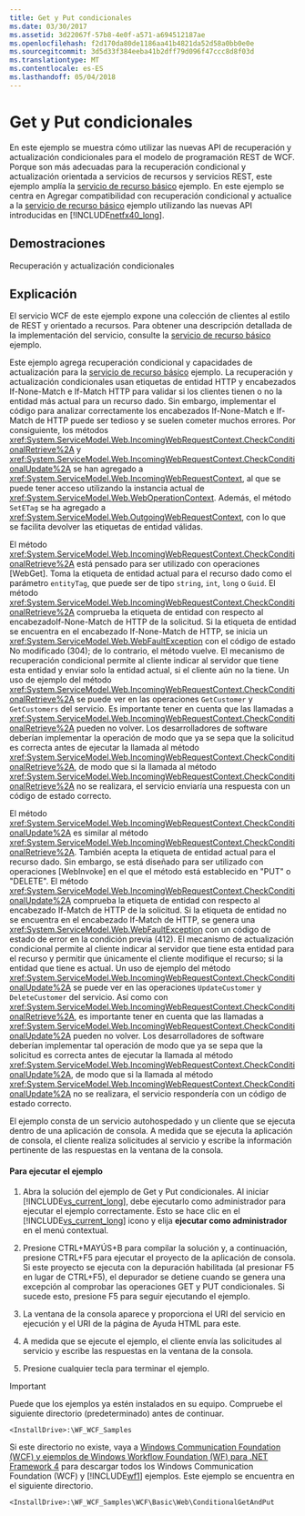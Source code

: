 ```yaml
---
title: Get y Put condicionales
ms.date: 03/30/2017
ms.assetid: 3d22067f-57b8-4e0f-a571-a694512187ae
ms.openlocfilehash: f2d170da80de1186aa41b4821da52d58a0bb0e0e
ms.sourcegitcommit: 3d5d33f384eeba41b2dff79d096f47ccc8d8f03d
ms.translationtype: MT
ms.contentlocale: es-ES
ms.lasthandoff: 05/04/2018
---
```

# <a name="conditional-get-and-put"></a>Get y Put condicionales
En este ejemplo se muestra cómo utilizar las nuevas API de recuperación y actualización condicionales para el modelo de programación REST de WCF. Porque son más adecuadas para la recuperación condicional y actualización orientada a servicios de recursos y servicios REST, este ejemplo amplía la [servicio de recurso básico](../../../../docs/framework/wcf/samples/basic-resource-service.md) ejemplo. En este ejemplo se centra en Agregar compatibilidad con recuperación condicional y actualice a la [servicio de recurso básico](../../../../docs/framework/wcf/samples/basic-resource-service.md) ejemplo utilizando las nuevas API introducidas en [!INCLUDE[netfx40_long](../../../../includes/netfx40-long-md.md)].  
  
## <a name="demonstrates"></a>Demostraciones  
 Recuperación y actualización condicionales  
  
## <a name="discussion"></a>Explicación  
 El servicio WCF de este ejemplo expone una colección de clientes al estilo de REST y orientado a recursos. Para obtener una descripción detallada de la implementación del servicio, consulte la [servicio de recurso básico](../../../../docs/framework/wcf/samples/basic-resource-service.md) ejemplo.  
  
 Este ejemplo agrega recuperación condicional y capacidades de actualización para la [servicio de recurso básico](../../../../docs/framework/wcf/samples/basic-resource-service.md) ejemplo. La recuperación y actualización condicionales usan etiquetas de entidad HTTP y encabezados If-None-Match e If-Match HTTP para validar si los clientes tienen o no la entidad más actual para un recurso dado. Sin embargo, implementar el código para analizar correctamente los encabezados If-None-Match e If-Match de HTTP puede ser tedioso y se suelen cometer muchos errores. Por consiguiente, los métodos <xref:System.ServiceModel.Web.IncomingWebRequestContext.CheckConditionalRetrieve%2A> y <xref:System.ServiceModel.Web.IncomingWebRequestContext.CheckConditionalUpdate%2A> se han agregado a <xref:System.ServiceModel.Web.IncomingWebRequestContext>, al que se puede tener acceso utilizando la instancia actual de <xref:System.ServiceModel.Web.WebOperationContext>. Además, el método `SetETag` se ha agregado a <xref:System.ServiceModel.Web.OutgoingWebRequestContext>, con lo que se facilita devolver las etiquetas de entidad válidas.  
  
 El método <xref:System.ServiceModel.Web.IncomingWebRequestContext.CheckConditionalRetrieve%2A> está pensado para ser utilizado con operaciones [WebGet]. Toma la etiqueta de entidad actual para el recurso dado como el parámetro `entityTag`, que puede ser de tipo `string`, `int`, `long` o `Guid`. El método <xref:System.ServiceModel.Web.IncomingWebRequestContext.CheckConditionalRetrieve%2A> comprueba la etiqueta de entidad con respecto al encabezadoIf-None-Match de HTTP de la solicitud. Si la etiqueta de entidad se encuentra en el encabezado If-None-Match de HTTP, se inicia un <xref:System.ServiceModel.Web.WebFaultException> con el código de estado No modificado (304); de lo contrario, el método vuelve. El mecanismo de recuperación condicional permite al cliente indicar al servidor que tiene esta entidad y enviar solo la entidad actual, si el cliente aún no la tiene. Un uso de ejemplo del método <xref:System.ServiceModel.Web.IncomingWebRequestContext.CheckConditionalRetrieve%2A> se puede ver en las operaciones `GetCustomer` y `GetCustomers` del servicio. Es importante tener en cuenta que las llamadas a <xref:System.ServiceModel.Web.IncomingWebRequestContext.CheckConditionalRetrieve%2A> pueden no volver. Los desarrolladores de software deberían implementar la operación de modo que ya se sepa que la solicitud es correcta antes de ejecutar la llamada al método <xref:System.ServiceModel.Web.IncomingWebRequestContext.CheckConditionalRetrieve%2A>, de modo que si la llamada al método <xref:System.ServiceModel.Web.IncomingWebRequestContext.CheckConditionalRetrieve%2A> no se realizara, el servicio enviaría una respuesta con un código de estado correcto.  
  
 El método <xref:System.ServiceModel.Web.IncomingWebRequestContext.CheckConditionalUpdate%2A> es similar al método <xref:System.ServiceModel.Web.IncomingWebRequestContext.CheckConditionalRetrieve%2A>. También acepta la etiqueta de entidad actual para el recurso dado. Sin embargo, se está diseñado para ser utilizado con operaciones [WebInvoke] en el que el método está establecido en "PUT" o "DELETE". El método <xref:System.ServiceModel.Web.IncomingWebRequestContext.CheckConditionalUpdate%2A> comprueba la etiqueta de entidad con respecto al encabezado If-Match de HTTP de la solicitud. Si la etiqueta de entidad no se encuentra en el encabezado If-Match de HTTP, se genera una <xref:System.ServiceModel.Web.WebFaultException> con un código de estado de error en la condición previa (412). El mecanismo de actualización condicional permite al cliente indicar al servidor que tiene esta entidad para el recurso y permitir que únicamente el cliente modifique el recurso; si la entidad que tiene es actual. Un uso de ejemplo del método <xref:System.ServiceModel.Web.IncomingWebRequestContext.CheckConditionalUpdate%2A> se puede ver en las operaciones `UpdateCustomer` y `DeleteCustomer` del servicio. Así como con <xref:System.ServiceModel.Web.IncomingWebRequestContext.CheckConditionalRetrieve%2A>, es importante tener en cuenta que las llamadas a <xref:System.ServiceModel.Web.IncomingWebRequestContext.CheckConditionalUpdate%2A> pueden no volver. Los desarrolladores de software deberían implementar tal operación de modo que ya se sepa que la solicitud es correcta antes de ejecutar la llamada al método <xref:System.ServiceModel.Web.IncomingWebRequestContext.CheckConditionalUpdate%2A>, de modo que si la llamada al método <xref:System.ServiceModel.Web.IncomingWebRequestContext.CheckConditionalUpdate%2A> no se realizara, el servicio respondería con un código de estado correcto.  
  
 El ejemplo consta de un servicio autohospedado y un cliente que se ejecuta dentro de una aplicación de consola. A medida que se ejecuta la aplicación de consola, el cliente realiza solicitudes al servicio y escribe la información pertinente de las respuestas en la ventana de la consola.  
  
#### <a name="to-run-the-sample"></a>Para ejecutar el ejemplo  
  
1.  Abra la solución del ejemplo de Get y Put condicionales. Al iniciar [!INCLUDE[vs_current_long](../../../../includes/vs-current-long-md.md)], debe ejecutarlo como administrador para ejecutar el ejemplo correctamente. Esto se hace clic en el [!INCLUDE[vs_current_long](../../../../includes/vs-current-long-md.md)] icono y elija **ejecutar como administrador** en el menú contextual.  
  
2.  Presione CTRL+MAYÚS+B para compilar la solución y, a continuación, presione CTRL+F5 para ejecutar el proyecto de la aplicación de consola. Si este proyecto se ejecuta con la depuración habilitada (al presionar F5 en lugar de CTRL+F5), el depurador se detiene cuando se genera una excepción al comprobar las operaciones GET y PUT condicionales. Si sucede esto, presione F5 para seguir ejecutando el ejemplo.  
  
3.  La ventana de la consola aparece y proporciona el URI del servicio en ejecución y el URI de la página de Ayuda HTML para este.  
  
4.  A medida que se ejecute el ejemplo, el cliente envía las solicitudes al servicio y escribe las respuestas en la ventana de la consola.  
  
5.  Presione cualquier tecla para terminar el ejemplo.  
  
> [!IMPORTANT]
>  Puede que los ejemplos ya estén instalados en su equipo. Compruebe el siguiente directorio (predeterminado) antes de continuar.  
>   
>  `<InstallDrive>:\WF_WCF_Samples`  
>   
>  Si este directorio no existe, vaya a [Windows Communication Foundation (WCF) y ejemplos de Windows Workflow Foundation (WF) para .NET Framework 4](http://go.microsoft.com/fwlink/?LinkId=150780) para descargar todos los Windows Communication Foundation (WCF) y [!INCLUDE[wf1](../../../../includes/wf1-md.md)] ejemplos. Este ejemplo se encuentra en el siguiente directorio.  
>   
>  `<InstallDrive>:\WF_WCF_Samples\WCF\Basic\Web\ConditionalGetAndPut`
